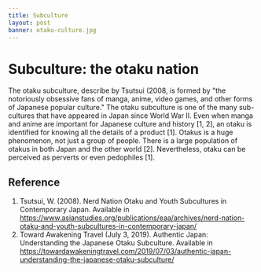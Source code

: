 ```yaml
---
title: Subculture
layout: post
banner: otaku-culture.jpg
---
```


# Subculture: the otaku nation
The otaku subculture, describe by Tsutsui (2008, is formed by "the notoriously obsessive fans of manga, anime, video games, and other forms of Japanese popular culture." The otaku subculture is one of the many sub-cultures that have appeared in Japan since World War II. Even when manga and anime are important for Japanese culture and history [1, 2], an otaku is identified for knowing all the details of a product [1]. Otakus is a huge phenomenon, not just a group of people. There is a large population of otakus in both Japan and the other world [2]. Nevertheless, otaku can be perceived as perverts or even pedophiles [1].

## Reference
1. Tsutsui, W. (2008). Nerd Nation Otaku and Youth Subcultures in Contemporary Japan. Available in <https://www.asianstudies.org/publications/eaa/archives/nerd-nation-otaku-and-youth-subcultures-in-contemporary-japan/>
2. Toward Awakening Travel (July 3, 2019). Authentic Japan: Understanding the Japanese Otaku Subculture. Available in <https://towardawakeningtravel.com/2019/07/03/authentic-japan-understanding-the-japanese-otaku-subculture/>
